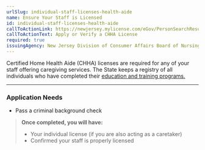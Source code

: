 ```yaml
---
urlSlug: individual-staff-licenses-health-aide
name: Ensure Your Staff is Licensed
id: individual-staff-licenses-health-aide
callToActionLink: https://newjersey.mylicense.com/eGov/PersonSearchResults.aspx?Facility=Y
callToActionText: Apply or Verify a CHHA License
required: true
issuingAgency: New Jersey Division of Consumer Affairs Board of Nursing
---
```

Certified Home Health Aide (CHHA) licenses are required for any of your staff offering caregiving services. The State keeps a registry of all individuals who have completed their [education and training programs.](https://www.njconsumeraffairs.gov/nur/Pages/default.aspx)

- - -

### Application Needs

* Pass a criminal background check

> **Once completed, you will have:**
>
> * Your individual license (if you are also acting as a caretaker)
> * Confirmed your staff is properly licensed